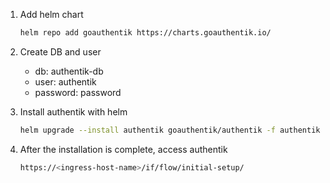 1. Add helm chart
    ```bash
    helm repo add goauthentik https://charts.goauthentik.io/
    ```

2. Create DB and user 
   - db: authentik-db
   - user: authentik
   - password: password

3. Install authentik with helm
    ```bash
    helm upgrade --install authentik goauthentik/authentik -f authentik.yaml -n authentik --create-namespace
    ```

4. After the installation is complete, access authentik
    ```bash
    https://<ingress-host-name>/if/flow/initial-setup/
    ```